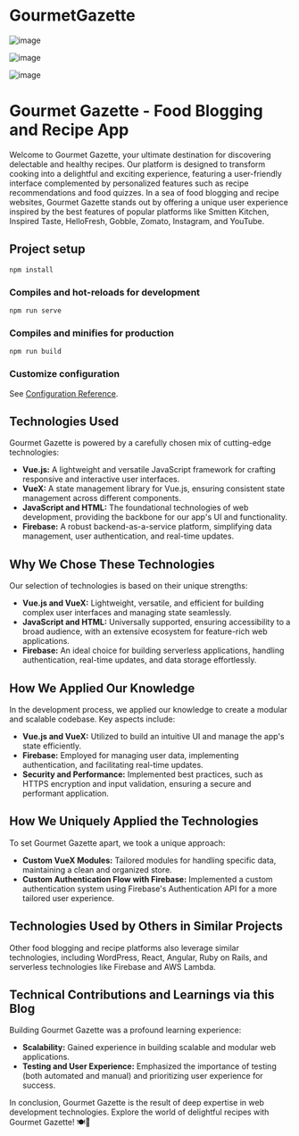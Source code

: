 # GourmetGazette
![image](https://github.com/Naivedya-Rai/GourmetGazette/assets/122347651/4ff0ed17-2e87-403d-9856-1faa823ff4d4)



![image](https://github.com/Naivedya-Rai/GourmetGazette/assets/122347651/41be2aad-5d3d-4604-b84e-413829ab975e)

![image](https://github.com/Naivedya-Rai/GourmetGazette/assets/122347651/c37f158a-d85f-40bb-aced-1df46acc3e76)
# Gourmet Gazette - Food Blogging and Recipe App

Welcome to Gourmet Gazette, your ultimate destination for discovering delectable and healthy recipes. Our platform is designed to transform cooking into a delightful and exciting experience, featuring a user-friendly interface complemented by personalized features such as recipe recommendations and food quizzes. In a sea of food blogging and recipe websites, Gourmet Gazette stands out by offering a unique user experience inspired by the best features of popular platforms like Smitten Kitchen, Inspired Taste, HelloFresh, Gobble, Zomato, Instagram, and YouTube.

## Project setup
```
npm install
```

### Compiles and hot-reloads for development
```
npm run serve
```

### Compiles and minifies for production
```
npm run build
```

### Customize configuration
See [Configuration Reference](https://cli.vuejs.org/config/).

## Technologies Used

Gourmet Gazette is powered by a carefully chosen mix of cutting-edge technologies:

- **Vue.js:** A lightweight and versatile JavaScript framework for crafting responsive and interactive user interfaces.
- **VueX:** A state management library for Vue.js, ensuring consistent state management across different components.
- **JavaScript and HTML:** The foundational technologies of web development, providing the backbone for our app's UI and functionality.
- **Firebase:** A robust backend-as-a-service platform, simplifying data management, user authentication, and real-time updates.

## Why We Chose These Technologies

Our selection of technologies is based on their unique strengths:

- **Vue.js and VueX:** Lightweight, versatile, and efficient for building complex user interfaces and managing state seamlessly.
- **JavaScript and HTML:** Universally supported, ensuring accessibility to a broad audience, with an extensive ecosystem for feature-rich web applications.
- **Firebase:** An ideal choice for building serverless applications, handling authentication, real-time updates, and data storage effortlessly.

## How We Applied Our Knowledge

In the development process, we applied our knowledge to create a modular and scalable codebase. Key aspects include:

- **Vue.js and VueX:** Utilized to build an intuitive UI and manage the app's state efficiently.
- **Firebase:** Employed for managing user data, implementing authentication, and facilitating real-time updates.
- **Security and Performance:** Implemented best practices, such as HTTPS encryption and input validation, ensuring a secure and performant application.

## How We Uniquely Applied the Technologies

To set Gourmet Gazette apart, we took a unique approach:

- **Custom VueX Modules:** Tailored modules for handling specific data, maintaining a clean and organized store.
- **Custom Authentication Flow with Firebase:** Implemented a custom authentication system using Firebase's Authentication API for a more tailored user experience.

## Technologies Used by Others in Similar Projects

Other food blogging and recipe platforms also leverage similar technologies, including WordPress, React, Angular, Ruby on Rails, and serverless technologies like Firebase and AWS Lambda.

## Technical Contributions and Learnings via this Blog

Building Gourmet Gazette was a profound learning experience:

- **Scalability:** Gained experience in building scalable and modular web applications.
- **Testing and User Experience:** Emphasized the importance of testing (both automated and manual) and prioritizing user experience for success.

In conclusion, Gourmet Gazette is the result of deep expertise in web development technologies. Explore the world of delightful recipes with Gourmet Gazette! 🍽️📖

